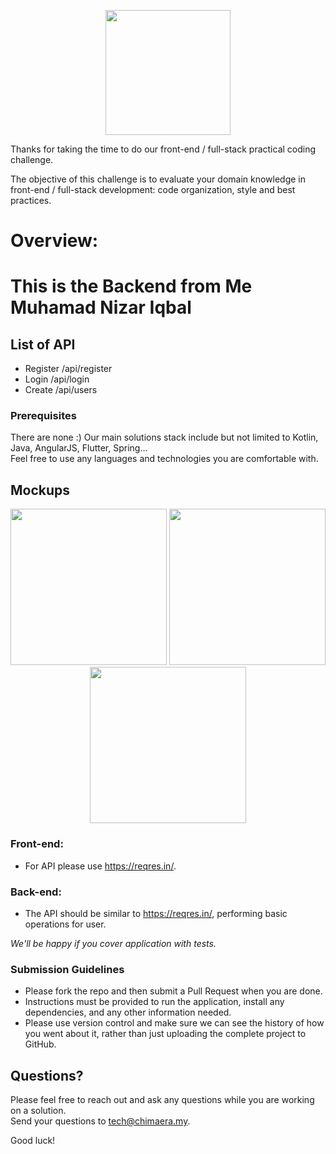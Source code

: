<p align="center">
  <img src="https://globalline.my/static/logo.png" width="200">
</p>

Thanks for taking the time to do our front-end / full-stack practical coding challenge.

The objective of this challenge is to evaluate your domain knowledge in front-end / full-stack development: code organization, style and best practices.

# Overview:

# This is the Backend from Me Muhamad Nizar Iqbal

## List of API

- Register /api/register
- Login /api/login
- Create /api/users

### Prerequisites

There are none :) Our main solutions stack include but not limited to Kotlin, Java, AngularJS, Flutter, Spring...  
Feel free to use any languages and technologies you are comfortable with.

## Mockups

<p align="center">
  <img src="https://globalline.my/static/1.jpg" width="250">
  <img src="https://globalline.my/static/2.jpg" width="250">
  <img src="https://globalline.my/static/3.jpg" width="250">
</p>

### Front-end:

- For API please use https://reqres.in/.

### Back-end:

- The API should be similar to https://reqres.in/, performing basic operations for user.

_We'll be happy if you cover application with tests._

### Submission Guidelines

- Please fork the repo and then submit a Pull Request when you are done.
- Instructions must be provided to run the application, install any dependencies, and any other information needed.
- Please use version control and make sure we can see the history of how you went about it, rather than just uploading the complete project to GitHub.

## Questions?

Please feel free to reach out and ask any questions while you are working on a solution.  
Send your questions to [tech@chimaera.my](mailto:tech@chimaera.my).

Good luck!
